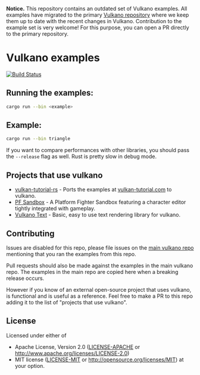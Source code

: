 **Notice.** This repository contains an outdated set of Vulkano examples. All examples have migrated to the primary [Vulkano repository](https://github.com/vulkano-rs/vulkano/tree/master/examples) where we keep them up to date with the recent changes in Vulkano. Contribution to the example set is very welcome! For this purpose, you can open a PR directly to the primary repository.

# Vulkano examples

[![Build Status](https://travis-ci.org/vulkano-rs/vulkano-examples.svg?branch=master)](https://travis-ci.org/vulkano-rs/vulkano-examples)

## Running the examples:

```sh
cargo run --bin <example>
```

## Example:

```sh
cargo run --bin triangle
```

If you want to compare performances with other libraries, you should pass the `--release` flag as
well. Rust is pretty slow in debug mode.

## Projects that use vulkano

*   [vulkan-tutorial-rs](https://github.com/bwasty/vulkan-tutorial-rs) - Ports the examples at [vulkan-tutorial.com](https://vulkan-tutorial.com/) to vulkano.
*   [PF Sandbox](https://github.com/rukai/PF_Sandbox) - A Platform Fighter Sandbox featuring a character editor tightly integrated with gameplay.
*   [Vulkano Text](https://github.com/rukai/vulkano-text) - Basic, easy to use text rendering library for vulkano.

## Contributing

Issues are disabled for this repo, please file issues on the [main vulkano repo](https://github.com/vulkano-rs/vulkano) mentioning that you ran the examples from this repo.

Pull requests should also be made against the examples in the main vulkano repo.
The examples in the main repo are copied here when a breaking release occurs.

However if you know of an external open-source project that uses vulkano, is functional and is useful as a reference.
Feel free to make a PR to this repo adding it to the list of "projects that use vulkano".

## License

Licensed under either of
 * Apache License, Version 2.0 ([LICENSE-APACHE](LICENSE-APACHE) or http://www.apache.org/licenses/LICENSE-2.0)
 * MIT license ([LICENSE-MIT](LICENSE-MIT) or http://opensource.org/licenses/MIT)
at your option.
